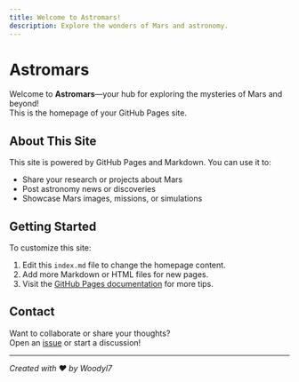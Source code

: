 ```yaml
---
title: Welcome to Astromars!
description: Explore the wonders of Mars and astronomy.
---
```


# Astromars

Welcome to **Astromars**—your hub for exploring the mysteries of Mars and beyond!  
This is the homepage of your GitHub Pages site.

## About This Site

This site is powered by GitHub Pages and Markdown. You can use it to:

- Share your research or projects about Mars
- Post astronomy news or discoveries
- Showcase Mars images, missions, or simulations

## Getting Started

To customize this site:

1. Edit this `index.md` file to change the homepage content.
2. Add more Markdown or HTML files for new pages.
3. Visit the [GitHub Pages documentation](https://docs.github.com/pages) for more tips.

## Contact

Want to collaborate or share your thoughts?  
Open an [issue](https://github.com/Woodyl7/Astromars.github.io/issues) or start a discussion!

---

*Created with ❤️ by Woodyl7*
